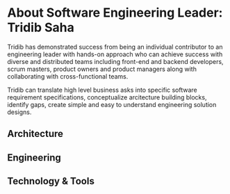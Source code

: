 # About Software Engineering Leader: Tridib Saha
Tridib has demonstrated success from being an individual contributor to an engineering leader with hands-on approach who can achieve success with diverse and distributed teams including front-end and backend developers, scrum masters, product owners and product managers along with collaborating with cross-functional  teams.

Tridib can translate high level business asks into specific software requirement specifications, conceptualize arcitecture building blocks, identify gaps, create simple and easy to understand engineering solution designs. 

## Architecture
## Engineering 
## Technology & Tools



